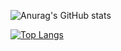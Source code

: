 ![Anurag's GitHub stats](https://github-readme-stats.vercel.app/api?username=BennyDeBock&count_private=true&show_icons=true&theme=tokyonight) 

[![Top Langs](https://github-readme-stats.vercel.app/api/top-langs/?username=BennyDeBock&theme=tokyonight)](https://github.com/anuraghazra/github-readme-stats)

<!--
**BennyDeBock/BennyDeBock** is a ✨ _special_ ✨ repository because its `README.md` (this file) appears on your GitHub profile.

Here are some ideas to get you started:

- 🔭 I’m currently working on ...
- 🌱 I’m currently learning ...
- 👯 I’m looking to collaborate on ...
- 🤔 I’m looking for help with ...
- 💬 Ask me about ...
- 📫 How to reach me: ...
- 😄 Pronouns: ...
- ⚡ Fun fact: ...
-->
